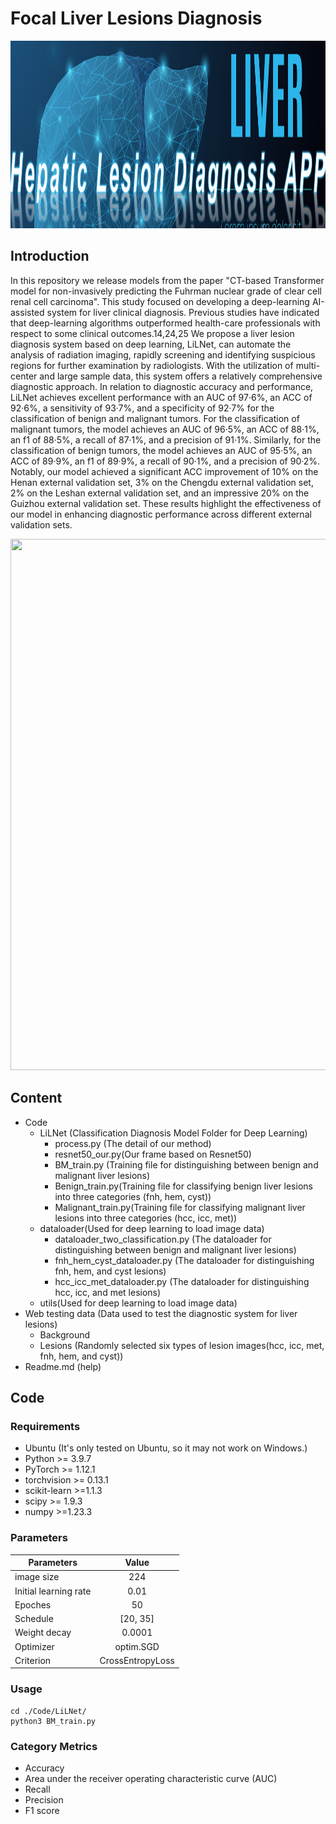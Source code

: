 # Focal Liver Lesions Diagnosis
<div align=center><img src="https://github.com/yangmeiyi/Liver/blob/main/background.png" width="1000" height="300" /></div>


## Introduction
In this repository we release models from the paper "CT-based Transformer model for non-invasively predicting the Fuhrman nuclear grade of clear cell renal cell carcinoma".
This study focused on developing a deep-learning AI-assisted system for liver clinical diagnosis. Previous studies have indicated that deep-learning algorithms outperformed health-care professionals with respect to some clinical outcomes.14,24,25 We propose a liver lesion diagnosis system based on deep learning, LiLNet, can automate the analysis of radiation imaging, rapidly screening and identifying suspicious regions for further examination by radiologists. With the utilization of multi-center and large sample data, this system offers a relatively comprehensive diagnostic approach. In relation to diagnostic accuracy and performance, LiLNet achieves excellent performance with an AUC of 97·6%, an ACC of 92·6%, a sensitivity of 93·7%, and a specificity of 92·7% for the classification of benign and malignant tumors. For the classification of malignant tumors, the model achieves an AUC of 96·5%, an ACC of 88·1%, an f1 of 88·5%, a recall of 87·1%, and a precision of 91·1%. Similarly, for the classification of benign tumors, the model achieves an AUC of 95·5%, an ACC of 89·9%, an f1 of 89·9%, a recall of 90·1%, and a precision of 90·2%. Notably, our model achieved a significant ACC improvement of 10% on the Henan external validation set, 3% on the Chengdu external validation set, 2% on the Leshan external validation set, and an impressive 20% on the Guizhou external validation set. These results highlight the effectiveness of our model in enhancing diagnostic performance across different external validation sets.

<div align=center><img src="https://github.com/yangmeiyi/Liver/blob/main/workflow.png" width="1000" height="850" /></div>




## Content
- Code
  - LiLNet (Classification Diagnosis Model Folder for Deep Learning)
    - process.py  (The detail of our method)
    - resnet50_our.py(Our frame based on Resnet50)
    - BM_train.py  (Training file for distinguishing between benign and malignant liver lesions)
    - Benign_train.py(Training file for classifying benign liver lesions into three categories (fnh, hem, cyst))
    - Malignant_train.py(Training file for classifying malignant liver lesions into three categories (hcc, icc, met))
  - dataloader(Used for deep learning to load image data)
    - dataloader_two_classification.py  (The dataloader for distinguishing between benign and malignant liver lesions)
    - fnh_hem_cyst_dataloader.py  (The dataloader for distinguishing fnh, hem, and cyst lesions)
    - hcc_icc_met_dataloader.py  (The dataloader for distinguishing hcc, icc, and met lesions)
  - utils(Used for deep learning to load image data)
- Web testing data  (Data used to test the diagnostic system for liver lesions)
  - Background 
  - Lesions  (Randomly selected six types of lesion images(hcc, icc, met, fnh, hem, and cyst))
- Readme.md (help)


## Code 

### Requirements
* Ubuntu (It's only tested on Ubuntu, so it may not work on Windows.)
* Python >= 3.9.7
* PyTorch >= 1.12.1
* torchvision >= 0.13.1
* scikit-learn >=1.1.3
* scipy >= 1.9.3
* numpy >=1.23.3


### Parameters
| Parameters | Value |
|-----------|:---------:|
| image size | 224 | 
| Initial learning rate | 0.01 | 
| Epoches | 50 | 
| Schedule | [20, 35] | 
| Weight decay | 0.0001 | 
| Optimizer | optim.SGD | 
| Criterion | CrossEntropyLoss | 


### Usage
```
cd ./Code/LiLNet/
python3 BM_train.py
```


### Category Metrics
* Accuracy
* Area under the receiver operating characteristic curve (AUC)
* Recall
* Precision
* F1 score






